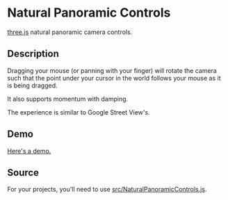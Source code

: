 # Natural Panoramic Controls

[three.js](https://github.com/mrdoob/three.js/) natural panoramic camera controls.

## Description

Dragging your mouse (or panning with your finger) will rotate the camera such
that the point under your cursor in the world follows your mouse as it is
being dragged.

It also supports momentum with damping.

The experience is similar to Google Street View's.

## Demo

[Here's a demo.](https://charlespwd.github.io/natural-panoramic-controls/)

## Source

For your projects, you'll need to use [src/NaturalPanoramicControls.js](src/NaturalPanoramicControls.js).
